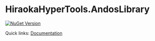 # HiraokaHyperTools.AndosLibrary

[![NuGet Version](https://img.shields.io/nuget/v/HiraokaHyperTools.AndosLibrary)](https://github.com/HiraokaHyperTools/AndosLibrary)

Quick links: [Documentation](https://hiraokahypertools.github.io/AndosLibrary/html/index.html)
